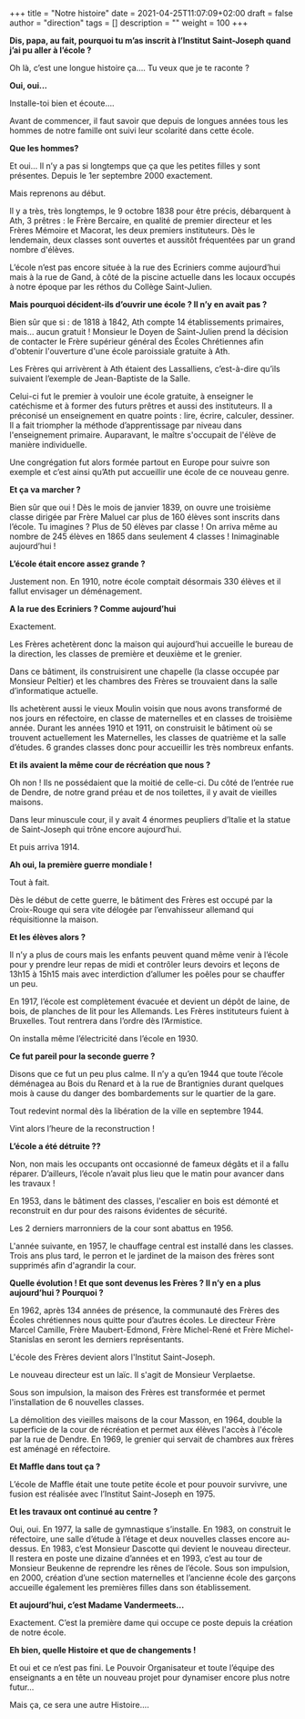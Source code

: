 +++
title       = "Notre histoire"
date        = 2021-04-25T11:07:09+02:00
draft       = false
author      = "direction"
tags        = []
description = ""
weight      = 100
+++

**Dis, papa, au fait, pourquoi tu m’as inscrit à l’Institut Saint-Joseph quand j’ai pu aller à l’école ?**

Oh là, c’est une longue histoire ça…. Tu veux que je te raconte ?

**Oui, oui...**

Installe-toi bien et écoute….

Avant de commencer, il faut savoir que depuis de longues années tous les hommes de notre famille ont suivi leur scolarité dans cette école.

**Que les hommes?**

Et oui… Il n’y a pas si longtemps que ça que les petites filles y sont présentes. Depuis le 1er septembre 2000 exactement.

Mais reprenons au début.

Il y a très, très longtemps, le 9 octobre 1838 pour être précis, débarquent à Ath, 3 prêtres : le Frère Bercaire, en qualité de premier directeur et les Frères Mémoire et Macorat, les deux premiers instituteurs. Dès le lendemain, deux classes sont ouvertes et aussitôt fréquentées par un grand nombre d'élèves.

L’école n’est pas encore située à la rue des Ecriniers comme aujourd’hui mais à la rue de Gand, à côté de la piscine actuelle dans les locaux occupés à notre époque par les réthos du Collège Saint-Julien.

**Mais pourquoi décident-ils d’ouvrir une école ? Il n’y en avait pas ?**

Bien sûr que si : de 1818 à 1842, Ath compte 14 établissements primaires, mais… aucun gratuit ! Monsieur le Doyen de Saint-Julien prend la décision de contacter le Frère supérieur général des Écoles Chrétiennes afin d'obtenir l'ouverture d'une école paroissiale gratuite à Ath.

Les Frères qui arrivèrent à Ath étaient des Lassalliens, c’est-à-dire qu’ils suivaient l’exemple de Jean-Baptiste de la Salle.

Celui-ci fut le premier à vouloir une école gratuite, à enseigner le catéchisme et à former des futurs prêtres et aussi des instituteurs. Il a préconisé un enseignement en quatre points : lire, écrire, calculer, dessiner. Il a fait triompher la méthode d’apprentissage par niveau dans l'enseignement primaire. Auparavant, le maître s'occupait de l'élève de manière individuelle.

Une congrégation fut alors formée partout en Europe pour suivre son exemple et c’est ainsi qu’Ath put  accueillir une école de ce nouveau genre.

**Et ça va marcher ?**

Bien sûr que oui ! Dès le mois de janvier 1839, on ouvre une troisième classe dirigée par Frère Maluel car plus de 160 élèves sont inscrits dans  l’école. Tu imagines ? Plus de 50 élèves par classe ! On arriva même au nombre de 245 élèves en 1865 dans seulement 4 classes ! Inimaginable aujourd’hui !

**L’école était encore assez grande ?**

Justement non. En 1910, notre école comptait désormais 330 élèves et il fallut envisager un déménagement.

**A la rue des Ecriniers ? Comme aujourd’hui**

Exactement.

Les Frères achetèrent donc la maison qui aujourd’hui accueille le bureau de la direction, les classes de première et deuxième et le grenier.

Dans ce bâtiment, ils construisirent une chapelle (la classe occupée par Monsieur Peltier) et les chambres des Frères se trouvaient dans la salle d’informatique actuelle.

Ils achetèrent aussi le vieux Moulin voisin que nous avons transformé de nos jours en réfectoire, en classe de maternelles et en classes de troisième année.
Durant les années 1910 et 1911, on construisit le bâtiment où se trouvent actuellement les Maternelles, les classes de quatrième et la salle d’études. 6 grandes classes donc pour accueillir les très nombreux enfants.

**Et ils avaient la même cour de récréation que nous ?**

Oh non ! Ils ne possédaient que la moitié de celle-ci. Du côté de l’entrée rue de Dendre, de notre grand préau et de nos toilettes, il y avait de vieilles maisons.

Dans leur minuscule cour, il y avait 4 énormes peupliers d’Italie et la statue de Saint-Joseph qui trône encore aujourd’hui.

Et puis arriva 1914.

**Ah oui, la première guerre mondiale !**

Tout à fait.

Dès le début de cette guerre, le bâtiment des Frères est occupé par la Croix-Rouge qui sera vite délogée par l’envahisseur allemand qui réquisitionne la maison.

**Et les élèves alors ?**

Il n’y a plus de cours mais les enfants peuvent quand même venir à l’école pour y prendre leur repas de midi et contrôler leurs devoirs et leçons de 13h15 à 15h15 mais avec interdiction d’allumer les poêles pour se chauffer un peu.

En 1917, l’école est complètement évacuée et devient un dépôt de laine, de bois, de planches de lit pour les Allemands. Les Frères instituteurs fuient à Bruxelles.
Tout rentrera dans l’ordre dès l’Armistice.

On installa même l’électricité dans l’école en 1930.

**Ce fut pareil pour la seconde guerre ?**

Disons que ce fut un peu plus calme. Il n’y a qu’en 1944 que toute l’école déménagea au Bois du Renard et à la rue de Brantignies durant quelques mois à cause du danger des bombardements sur le quartier de la gare.

Tout redevint normal dès la libération de la ville en septembre 1944.

Vint alors l’heure de la reconstruction !

**L’école a été détruite ??**

Non, non mais les occupants ont occasionné de fameux dégâts et il a fallu réparer. D’ailleurs, l’école n’avait plus lieu que le matin pour avancer dans les travaux !

En 1953, dans le bâtiment des classes, l'escalier en bois est démonté et reconstruit en dur pour des raisons évidentes de sécurité.

Les 2 derniers marronniers de la cour sont abattus en 1956.

L'année suivante, en 1957, le chauffage central est installé dans les classes. Trois ans plus tard, le perron et le jardinet de la maison des frères sont supprimés afin d'agrandir la cour.

**Quelle évolution ! Et que sont devenus les Frères ? Il n’y en a plus aujourd’hui ? Pourquoi ?**

En 1962, après 134 années de présence, la communauté  des Frères des Écoles chrétiennes nous quitte pour d’autres écoles. Le directeur Frère Marcel Camille, Frère Maubert-Edmond, Frère Michel-René et Frère Michel-Stanislas en seront les derniers représentants.

L'école des Frères devient alors l'Institut Saint-Joseph.

Le nouveau directeur est un laïc. Il s'agit de Monsieur Verplaetse.

Sous son impulsion, la maison des Frères est transformée et permet l'installation de 6 nouvelles classes.

La démolition des vieilles maisons de la cour Masson, en 1964, double la superficie de la cour de récréation et permet aux élèves l'accès à l'école par la rue de Dendre.
En 1969, le grenier qui servait de chambres aux frères est aménagé en réfectoire.

**Et Maffle dans tout ça ?**

L’école de Maffle était une toute petite école et pour pouvoir survivre, une fusion est réalisée avec l’Institut Saint-Joseph en 1975.

**Et les travaux ont continué au centre ?**

Oui, oui. En 1977, la salle de gymnastique s’installe. En 1983, on construit le réfectoire, une salle d’étude à l’étage et deux nouvelles classes encore au-dessus. En 1983, c’est Monsieur Dascotte qui devient le nouveau directeur. Il restera en poste une dizaine d’années et en 1993, c’est au tour de Monsieur Beukenne de reprendre les rênes de l’école.
Sous son impulsion, en 2000, création d’une section maternelles et l’ancienne école des garçons accueille également les premières filles dans son établissement.

**Et aujourd’hui, c’est Madame Vandermeets...**

Exactement. C’est la première dame qui occupe ce poste depuis la création de notre école.

**Eh bien, quelle Histoire et que de changements !**

Et oui et ce n’est pas fini. Le Pouvoir Organisateur et toute l’équipe des enseignants a en tête un nouveau projet pour dynamiser encore plus notre futur…

Mais ça, ce sera une autre Histoire….
